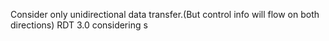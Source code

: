 Consider only unidirectional data transfer.(But control info will flow on both directions)
RDT 3.0 considering
s